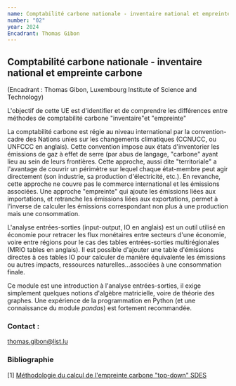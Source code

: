 ```yaml
---
name: Comptabilité carbone nationale - inventaire national et empreinte carbone
number: "02"
year: 2024
Encadrant: Thomas Gibon
---
```


## Comptabilité carbone nationale - inventaire national et empreinte carbone

(Encadrant :  Thomas Gibon, Luxembourg Institute of Science and Technology)


L'objectif de cette UE est d'identifier et de comprendre les différences
entre méthodes de comptabilité carbone "inventaire"et "empreinte"

La comptabilité carbone est régie au niveau international par la
convention-cadre des Nations unies sur les changements climatiques
(CCNUCC, ou UNFCCC en anglais). Cette convention impose aux états
d'inventorier les émissions de gaz à effet de serre (par abus de
langage, "carbone" ayant lieu au sein de leurs frontières. Cette
approche, aussi dite "territoriale" a l'avantage de couvrir un périmètre
sur lequel chaque état-membre peut agir directement (son industrie, sa
production d'électricité, etc.). En revanche, cette approche ne couvre
pas le commerce international et les émissions associées. Une approche
"empreinte" qui ajoute les émissions liées aux importations, et
retranche les émissions liées aux exportations, permet à l'inverse de
calculer les émissions correspondant non plus à une production mais une
consommation.

L'analyse entrées-sorties (input-output, IO en anglais) est un outil
utilisé en économie pour retracer les flux monétaires entre secteurs
d'une économie, voire entre régions pour le cas des tables
entrées-sorties multirégionales (MRIO tables en anglais). Il est
possible d'ajouter une table d'émissions directes à ces tables IO pour
calculer de manière équivalente les émissions ou autres impacts,
ressources naturelles...associées à une consommation finale.

Ce module est une introduction à l'analyse entrées-sorties, il exige
simplement quelques notions d'algèbre matricielle, voire de théorie des
graphes. Une expérience de la programmation en Python (et une
connaissance du module *pandas*) est fortement recommandée.

### Contact :
[thomas.gibon\@list.lu](mailto:thomas.gibon@list.lu)


### Bibliographie

\[1\] [Méthodologie du calcul de l'empreinte carbone "top-down" SDES](https://www.statistiques.developpement-durable.gouv.fr/sites/default/files/2020-12/note_methodologique_empreinte_carbone.pdf)
